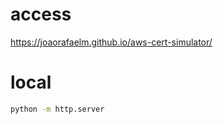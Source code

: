 # access
https://joaorafaelm.github.io/aws-cert-simulator/

# local
```bash
python -m http.server
```
